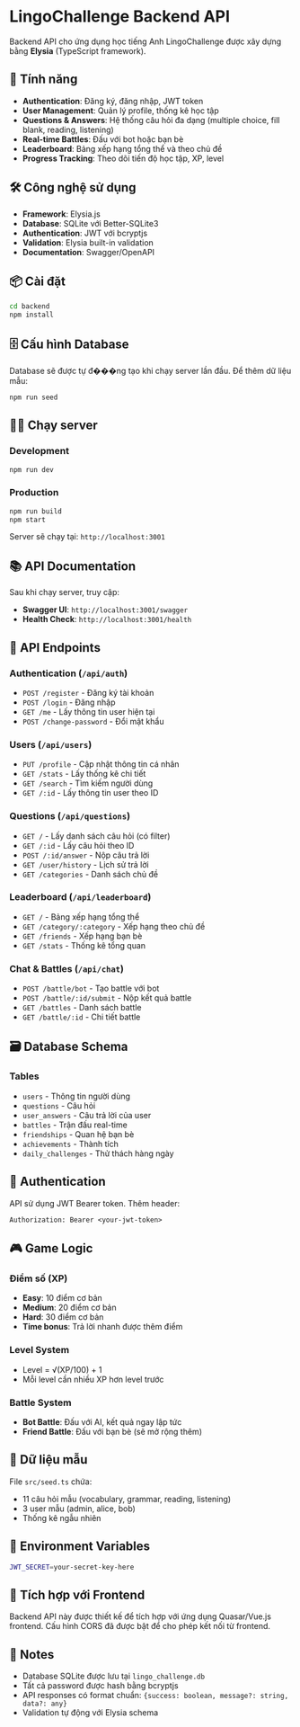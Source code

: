 # LingoChallenge Backend API

Backend API cho ứng dụng học tiếng Anh LingoChallenge được xây dựng bằng **Elysia** (TypeScript framework).

## 🚀 Tính năng

- **Authentication**: Đăng ký, đăng nhập, JWT token
- **User Management**: Quản lý profile, thống kê học tập
- **Questions & Answers**: Hệ thống câu hỏi đa dạng (multiple choice, fill blank, reading, listening)
- **Real-time Battles**: Đấu với bot hoặc bạn bè
- **Leaderboard**: Bảng xếp hạng tổng thể và theo chủ đề
- **Progress Tracking**: Theo dõi tiến độ học tập, XP, level

## 🛠️ Công nghệ sử dụng

- **Framework**: Elysia.js
- **Database**: SQLite với Better-SQLite3
- **Authentication**: JWT với bcryptjs
- **Validation**: Elysia built-in validation
- **Documentation**: Swagger/OpenAPI

## 📦 Cài đặt

```bash
cd backend
npm install
```

## 🗄️ Cấu hình Database

Database sẽ được tự đ���ng tạo khi chạy server lần đầu. Để thêm dữ liệu mẫu:

```bash
npm run seed
```

## 🏃‍♂️ Chạy server

### Development
```bash
npm run dev
```

### Production
```bash
npm run build
npm start
```

Server sẽ chạy tại: `http://localhost:3001`

## 📚 API Documentation

Sau khi chạy server, truy cập:
- **Swagger UI**: `http://localhost:3001/swagger`
- **Health Check**: `http://localhost:3001/health`

## 🔗 API Endpoints

### Authentication (`/api/auth`)
- `POST /register` - Đăng ký tài khoản
- `POST /login` - Đăng nhập
- `GET /me` - Lấy thông tin user hiện tại
- `POST /change-password` - Đổi mật khẩu

### Users (`/api/users`)
- `PUT /profile` - Cập nhật thông tin cá nhân
- `GET /stats` - Lấy thống kê chi tiết
- `GET /search` - Tìm kiếm người dùng
- `GET /:id` - Lấy thông tin user theo ID

### Questions (`/api/questions`)
- `GET /` - Lấy danh sách câu hỏi (có filter)
- `GET /:id` - Lấy câu hỏi theo ID
- `POST /:id/answer` - Nộp câu trả lời
- `GET /user/history` - Lịch sử trả lời
- `GET /categories` - Danh sách chủ đề

### Leaderboard (`/api/leaderboard`)
- `GET /` - Bảng xếp hạng tổng thể
- `GET /category/:category` - Xếp hạng theo chủ đề
- `GET /friends` - Xếp hạng bạn bè
- `GET /stats` - Thống kê tổng quan

### Chat & Battles (`/api/chat`)
- `POST /battle/bot` - Tạo battle với bot
- `POST /battle/:id/submit` - Nộp kết quả battle
- `GET /battles` - Danh sách battle
- `GET /battle/:id` - Chi tiết battle

## 🗃️ Database Schema

### Tables
- `users` - Thông tin người dùng
- `questions` - Câu hỏi
- `user_answers` - Câu trả lời của user
- `battles` - Trận đấu real-time
- `friendships` - Quan hệ bạn bè
- `achievements` - Thành tích
- `daily_challenges` - Thử thách hàng ngày

## 🔐 Authentication

API sử dụng JWT Bearer token. Thêm header:
```
Authorization: Bearer <your-jwt-token>
```

## 🎮 Game Logic

### Điểm số (XP)
- **Easy**: 10 điểm cơ bản
- **Medium**: 20 điểm cơ bản  
- **Hard**: 30 điểm cơ bản
- **Time bonus**: Trả lời nhanh được thêm điểm

### Level System
- Level = √(XP/100) + 1
- Mỗi level cần nhiều XP hơn level trước

### Battle System
- **Bot Battle**: Đấu với AI, kết quả ngay lập tức
- **Friend Battle**: Đấu với bạn bè (sẽ mở rộng thêm)

## 🌱 Dữ liệu mẫu

File `src/seed.ts` chứa:
- 11 câu hỏi mẫu (vocabulary, grammar, reading, listening)
- 3 user mẫu (admin, alice, bob)
- Thống kê ngẫu nhiên

## 🔧 Environment Variables

```bash
JWT_SECRET=your-secret-key-here
```

## 🤝 Tích hợp với Frontend

Backend API này được thiết kế để tích hợp với ứng dụng Quasar/Vue.js frontend. Cấu hình CORS đã được bật để cho phép kết nối từ frontend.

## 📝 Notes

- Database SQLite được lưu tại `lingo_challenge.db`
- Tất cả password được hash bằng bcryptjs
- API responses có format chuẩn: `{success: boolean, message?: string, data?: any}`
- Validation tự động với Elysia schema
